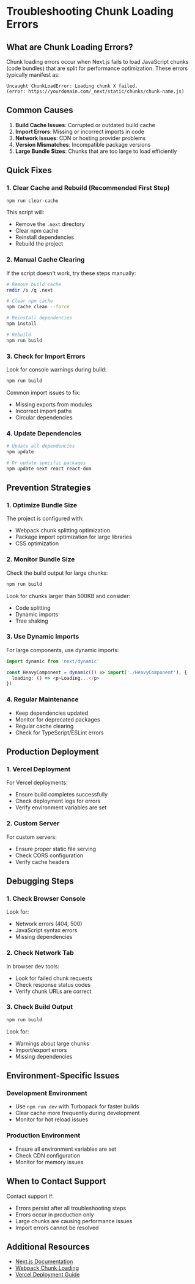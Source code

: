 # Troubleshooting Chunk Loading Errors

## What are Chunk Loading Errors?

Chunk loading errors occur when Next.js fails to load JavaScript chunks (code bundles) that are split for performance optimization. These errors typically manifest as:

```
Uncaught ChunkLoadError: Loading chunk X failed.
(error: https://yourdomain.com/_next/static/chunks/chunk-name.js)
```

## Common Causes

1. **Build Cache Issues**: Corrupted or outdated build cache
2. **Import Errors**: Missing or incorrect imports in code
3. **Network Issues**: CDN or hosting provider problems
4. **Version Mismatches**: Incompatible package versions
5. **Large Bundle Sizes**: Chunks that are too large to load efficiently

## Quick Fixes

### 1. Clear Cache and Rebuild (Recommended First Step)

```bash
npm run clear-cache
```

This script will:
- Remove the `.next` directory
- Clear npm cache
- Reinstall dependencies
- Rebuild the project

### 2. Manual Cache Clearing

If the script doesn't work, try these steps manually:

```bash
# Remove build cache
rmdir /s /q .next

# Clear npm cache
npm cache clean --force

# Reinstall dependencies
npm install

# Rebuild
npm run build
```

### 3. Check for Import Errors

Look for console warnings during build:
```bash
npm run build
```

Common import issues to fix:
- Missing exports from modules
- Incorrect import paths
- Circular dependencies

### 4. Update Dependencies

```bash
# Update all dependencies
npm update

# Or update specific packages
npm update next react react-dom
```

## Prevention Strategies

### 1. Optimize Bundle Size

The project is configured with:
- Webpack chunk splitting optimization
- Package import optimization for large libraries
- CSS optimization

### 2. Monitor Bundle Size

Check the build output for large chunks:
```bash
npm run build
```

Look for chunks larger than 500KB and consider:
- Code splitting
- Dynamic imports
- Tree shaking

### 3. Use Dynamic Imports

For large components, use dynamic imports:

```typescript
import dynamic from 'next/dynamic'

const HeavyComponent = dynamic(() => import('./HeavyComponent'), {
  loading: () => <p>Loading...</p>
})
```

### 4. Regular Maintenance

- Keep dependencies updated
- Monitor for deprecated packages
- Regular cache clearing
- Check for TypeScript/ESLint errors

## Production Deployment

### 1. Vercel Deployment

For Vercel deployments:
- Ensure build completes successfully
- Check deployment logs for errors
- Verify environment variables are set

### 2. Custom Server

For custom servers:
- Ensure proper static file serving
- Check CORS configuration
- Verify cache headers

## Debugging Steps

### 1. Check Browser Console

Look for:
- Network errors (404, 500)
- JavaScript syntax errors
- Missing dependencies

### 2. Check Network Tab

In browser dev tools:
- Look for failed chunk requests
- Check response status codes
- Verify chunk URLs are correct

### 3. Check Build Output

```bash
npm run build
```

Look for:
- Warnings about large chunks
- Import/export errors
- Missing dependencies

## Environment-Specific Issues

### Development Environment

- Use `npm run dev` with Turbopack for faster builds
- Clear cache more frequently during development
- Monitor for hot reload issues

### Production Environment

- Ensure all environment variables are set
- Check CDN configuration
- Monitor for memory issues

## When to Contact Support

Contact support if:
- Errors persist after all troubleshooting steps
- Errors occur in production only
- Large chunks are causing performance issues
- Import errors cannot be resolved

## Additional Resources

- [Next.js Documentation](https://nextjs.org/docs)
- [Webpack Chunk Loading](https://webpack.js.org/guides/code-splitting/)
- [Vercel Deployment Guide](https://vercel.com/docs) 